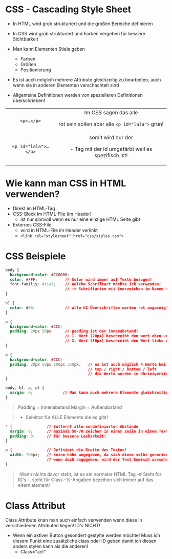 # CSS - Cascading Style Sheet

- In HTML wird grob strukturiert und die großen Bereiche definieren
- In CSS wird grob strukturiert und Farben vergeben für bessere Sichtbarkeit


- Man kann Elementen Stiele geben
  - Farben
  - Größen
  - Positionierung
- Es ist auch möglcih mehrere Attribute gleichzeitig zu bearbeiten, auch wenn sie in anderen Elementen verschachtelt sind
- Allgemeine Definitionen werden von spezielleren Definitionen überschrieben!

|                      |                                                                           |
| :------------------: | :-----------------------------------------------------------------------: |
|      `<p>…</p>`      | Im CSS sagen das alle <p> rot sein sollen aber alle `<p id="lala">` grün! |
| `<p id="lala">…</p>` | somit wird nur der <p> - Tag mit der id umgefärbt weil es spezifisch ist! |

# Wie kann man CSS in HTML verwenden?
- Direkt im HTML-Tag
- CSS-Block im HTML-File (im Header)
  - ist nur sinnvoll wenn es nur eine einzige HTML Seite gibt
- Externes CSS-File
  - wird in HTML-File im Header verlinkt
  - `<link rel="stylesheet" href="css/styles.css">`

# CSS Beispiele
```CSS
body {
  background-color: #CC0000;
  color: #FFF;            // Color wird immer auf Texte bezogen!
  font-familiy: Arial;    // Welche Schriftart möchte ich verwenden!
                          // -> Schriftarten mit Leerzeichen im Namen müssen in "..." gesetzt werden
}

h1 {
  color: #00;             // alle h1 Überschriften werden rot angezeigt
}

p {
  background-color: #CCC;
  padding: 20px 50px      // padding ist der Innenabstand!
                          // 1. Wert (20px) beschreibt den wert oben und unten
                          // 2. Wert (50px) beschreibt den Wert links und rechts
}

p {
  background-color: #CCC;
  padding: 20px 50px 100px 350px;   // es ist auch möglich 4 Werte bei padding anzugeben
                                    // top / right / bottom / left
                                    // die Werte werden im Uhrzeigersinn definiert!
}

body, h1, p, ul {
  margin: 0;             // Man kann auch mehrere Elemente gleichzeitig angreifen und bearbeiten
}

```

> Padding = Innenabstand
> Margin = Außenabstand

> * Selektor für ALLE Elemente die es gibt!

```CSS
* {               // Entfernt alle vordefinierten Abstände
  margin: 0;      // maximal 50-70 Zeichen in einer Zeile in einem Text
  padding: 0;     // für bessere Lesbarkeit!
}

p {               // Definiert die Breite des Textes!
  width: 700px;   // keine höhe angegeben, da sich diese selbt generiert!
                  // wenn doch angegeben, wird der Text komisch aussehen wenn dieser doch mehr Platz braucht und ist dann nicht mehr leserlich!
}
```

> -Wenn nichts davor steht, ist es ein normaler HTML Tag
> -# Steht für ID's
> -. steht für Class
> -%-Angaben bezeihen sich immer auf das eltern element!

# Class Attribut
Class Attribute knan man auch einfach verwenden wenn diese in verschiedenen Attributen liegen! ID's NICHT!




- Wenn ein aktiver Button gesondert gestylte werden möchte! Muss ich diesem Punkt eine zusätzliche class oder ID geben damit ich diesen anders stylen kann als die anderen!
  - Class="act"
